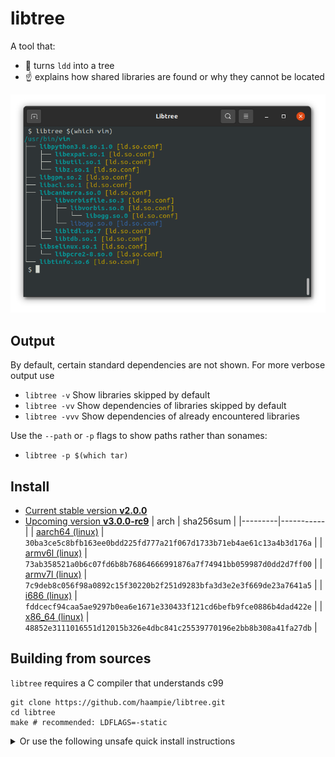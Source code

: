 # libtree

A tool that:
- :deciduous_tree: turns `ldd` into a tree
- :point_up: explains how shared libraries are found or why they cannot be located

![Screenshot of libtree](doc/screenshot.png)


## Output

By default, certain standard dependencies are not shown. For more verbose output use

-  `libtree -v`             Show libraries skipped by default
-  `libtree -vv`            Show dependencies of libraries skipped by default
-  `libtree -vvv`           Show dependencies of already encountered libraries

Use the `--path` or `-p` flags to show paths rather than sonames:

- `libtree -p $(which tar)`


## Install

- [Current stable version **v2.0.0**](https://github.com/haampie/libtree/releases/tag/v2.0.0)
- [Upcoming version **v3.0.0-rc9**](https://github.com/haampie/libtree/releases/tag/v3.0.0-rc9)
  | arch    | sha256sum |
  |---------|-----------|
  | [aarch64 (linux)](https://github.com/haampie/libtree/releases/download/v3.0.0-rc8/libtree_aarch64) | `30ba3ce5c8bfb163ee0bdd225fd777a21f067d1733b71eb4ae61c13a4b3d176a` |
  | [armv6l (linux)](https://github.com/haampie/libtree/releases/download/v3.0.0-rc9/libtree_armv6l) | `73ab358521a0b6c07fd6b8b76864666991876a7f74941bb059987d0dd2d7ff00` |
  | [armv7l (linux)](https://github.com/haampie/libtree/releases/download/v3.0.0-rc9/libtree_armv7l) | `7c9deb8c056f98a0892c15f30220b2f251d9283bfa3d3e2e3f669de23a7641a5` |
  | [i686 (linux)](https://github.com/haampie/libtree/releases/download/v3.0.0-rc9/libtree_i686) | `fddcecf94caa5ae9297b0ea6e1671e330433f121cd6befb9fce0886b4dad422e` |
  | [x86_64 (linux)](https://github.com/haampie/libtree/releases/download/v3.0.0-rc9/libtree_x86_64) | `48852e3111016551d12015b326e4dbc841c25539770196e2bb8b308a41fa27db` | 

## Building from sources

`libtree` requires a C compiler that understands c99

```
git clone https://github.com/haampie/libtree.git
cd libtree
make # recommended: LDFLAGS=-static
```

<details>
<summary>Or use the following unsafe quick install instructions</summary>

```
curl -Lfs https://raw.githubusercontent.com/haampie/libtree/master/libtree.c | ${CC:-cc} -o libtree -x c - -std=c99 -D_FILE_OFFSET_BITS=64
```
</details>
